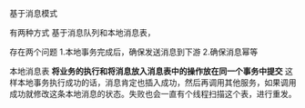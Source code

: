 基于消息模式

有两种方式 基于消息队列和本地消息表，

存在两个问题
1.本地事务完成后，确保发送消息到下游
2.确保消息幂等


本地消息表
**将业务的执行和将消息放入消息表中的操作放在同一个事务中提交**
这样本地事务执行成功的话，消息肯定也插入成功，然后再调用其他服务，如果调用成功就修改这条本地消息的状态。失败也会一直有个线程扫描这个表，进行重发。